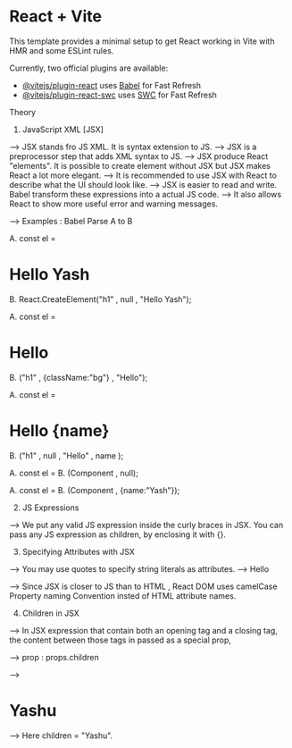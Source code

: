 # React + Vite

This template provides a minimal setup to get React working in Vite with HMR and some ESLint rules.

Currently, two official plugins are available:

- [@vitejs/plugin-react](https://github.com/vitejs/vite-plugin-react/blob/main/packages/plugin-react/README.md) uses [Babel](https://babeljs.io/) for Fast Refresh
- [@vitejs/plugin-react-swc](https://github.com/vitejs/vite-plugin-react-swc) uses [SWC](https://swc.rs/) for Fast Refresh


Theory

1. JavaScript XML [JSX]

--> JSX stands fro JS XML. It is syntax extension to JS.
--> JSX is a preprocessor step that adds XML syntax to JS.
--> JSX produce React "elements". It is possible to create element without JSX but JSX makes React a lot more elegant.
--> It is recommended to use JSX with React to describe what the UI should look like.
--> JSX is easier to read and write. Babel transform these expressions into a actual JS code.
--> It also allows React to show more useful error and warning messages.

--> Examples : Babel Parse A to B

A. const el = <h1> Hello Yash </h1>
B. React.CreateElement("h1" , null , "Hello Yash");

A. const el = <h1 className = "bg" > Hello </h1>
B. ("h1" , {className:"bg"} , "Hello");

A. const el = <h1> Hello {name} </h1>
B. ("h1" , null , "Hello" , name );

A. const el = <Component/>
B. (Component , null);

A. const el = <Component name="Yash"/>
B. (Component , {name:"Yash"}); <Component/>


2. JS Expressions 

--> We put any valid JS expression inside the curly braces in JSX. You can pass any JS expression as children, by enclosing it with {}.


3. Specifying Attributes with JSX

--> You may use quotes to specify string literals as attributes.
--> <tag attributeName = "value"> Hello </tag>

--> Since JSX is closer to JS than to HTML , React DOM uses camelCase Property naming Convention insted of HTML attribute names.


4. Children in JSX

--> In JSX expression that contain both an opening tag and a closing tag, the content between those tags in passed as a special prop,

--> prop : props.children

--> <h1> Yashu </h1>
--> Here children = "Yashu".